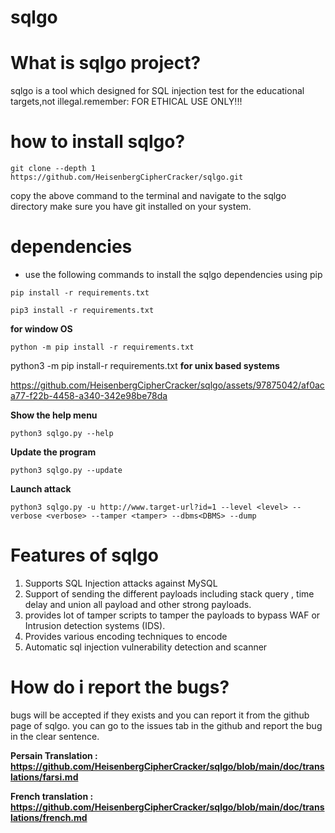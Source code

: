 # sqlgo

# What is sqlgo project?
sqlgo is a tool which designed for SQL injection test for the educational targets,not illegal.remember: FOR ETHICAL USE ONLY!!!

# how to install sqlgo?
```
git clone --depth 1 https://github.com/HeisenbergCipherCracker/sqlgo.git
```
copy the above command to the terminal and navigate to the sqlgo directory
make sure you have git installed on your system.

# dependencies
- use the following commands to install the sqlgo dependencies using pip 
```
pip install -r requirements.txt
```
```
pip3 install -r requirements.txt
```
**for window OS**
```
python -m pip install -r requirements.txt
```
python3 -m pip install-r requirements.txt
**for unix based systems**




https://github.com/HeisenbergCipherCracker/sqlgo/assets/97875042/af0aca77-f22b-4458-a340-342e98be78da


**Show the help menu**
```
python3 sqlgo.py --help
```

**Update the program**

```
python3 sqlgo.py --update
```

**Launch attack**
```
python3 sqlgo.py -u http://www.target-url?id=1 --level <level> --verbose <verbose> --tamper <tamper> --dbms<DBMS> --dump
```
# Features of sqlgo
1) Supports SQL Injection attacks against MySQL
2) Support of sending the different payloads including stack query , time delay and union all payload and other strong payloads.
3) provides lot of tamper scripts to tamper the payloads to  bypass WAF or Intrusion detection systems (IDS).
4) Provides various encoding techniques to encode
5) Automatic sql injection vulnerability detection and scanner 


# How do i report the bugs?
bugs will be accepted if they exists and you can report it from the github page of sqlgo. you can go to the issues tab in the github and report the bug in the clear sentence.

**Persain Translation : https://github.com/HeisenbergCipherCracker/sqlgo/blob/main/doc/translations/farsi.md**

**French translation : https://github.com/HeisenbergCipherCracker/sqlgo/blob/main/doc/translations/french.md**
